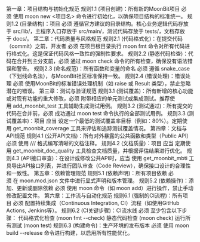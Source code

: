 

第一章：项目结构与初始化规范
规则1.1 (项目创建)：所有新的MoonBit项目 必须 使用 moon new <项目名> 命令进行初始化，以确保项目结构的标准统一。
规则1.2 (目录结构)：项目 必须 遵循官方建议的目录结构。核心业务逻辑代码存放于 src/lib/，主程序入口存放于 src/main/，测试代码存放于 tests/，文档存放于 docs/。
第二章：代码质量与风格规范
规则2.1 (代码格式化)：在提交代码（commit）之前，开发者 必须 在项目根目录执行 moon fmt 命令对所有代码进行格式化。这是保证代码风格一致性的强制性要求。
规则2.2 (静态代码检查)：代码在合并到主分支前，必须 通过 moon check 命令的所有检查，确保没有语法错误和警告。
规则2.3 (命名规范)：所有函数和变量的命名 必须 遵循 snake_case（下划线命名法），与MoonBit社区标准保持一致。
规则2.4 (错误处理)：错误处理 必须 使用MoonBit的标准错误处理机制（如 raise 或 Result 类型），禁止忽略潜在的错误。
第三章：测试与验证规范
规则3.1 (测试覆盖)：所有新增的核心功能或对现有功能的重大修改，必须 附带相应的单元测试或集成测试。推荐使用 add_moonbit_test 工具辅助生成测试用例。
规则3.2 (测试通过)：所有提交的代码在合并前，必须 成功通过 moon test 命令执行的全部测试用例。
规则3.3 (测试覆盖率)：项目 应当 设定一个最低的测试覆盖率目标（例如：80%）。定期使用 get_moonbit_coverage 工具来评估和追踪测试覆盖情况。
第四章：文档与API规范
规则4.1 (公开API文档)：所有对外暴露的公共函数和类型（Public API）必须 使用 /// 格式编写清晰的文档注释。
规则4.2 (文档质量)：项目 应当 定期使用 get_moonbit_doc_quality 工具检查文档质量，并根据评估结果进行优化。
规则4.3 (API接口审查)：在设计或修改公共API时，应当 使用 get_moonbit_mbti 工具导出API接口列表，并进行团队审查（Code Review），确保接口设计的合理性和一致性。
第五章：依赖管理规范
规则5.1 (依赖声明)：所有项目依赖 必须 在 moon.mod.json 文件中进行显式声明和版本管理。
规则5.2 (依赖操作)：添加、更新或删除依赖 必须 使用 moon 命令（如 moon add）进行操作，禁止手动修改配置文件。
第六章：工作流与自动化规范
规则6.1 (强制的CI流程)：所有项目 必须 配置持续集成（Continuous Integration, CI）流程（如使用GitHub Actions, Jenkins等）。
规则6.2 (CI关键步骤)：CI流水线 必须 至少包含以下步骤：
代码格式化检查 (moon fmt --check)
静态代码检查 (moon check)
运行所有测试 (moon test)
规则6.3 (构建命令)：生产环境的发布版本 必须 使用 moon build --release 命令进行构建，以启用所有性能优化。



